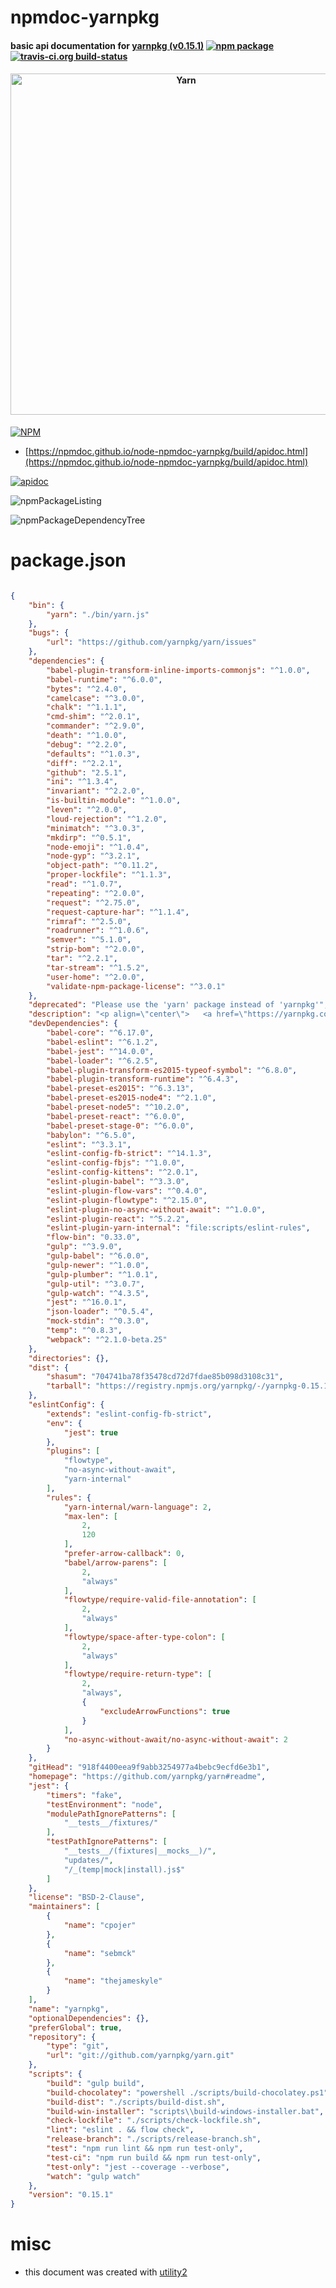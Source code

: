 # npmdoc-yarnpkg

#### basic api documentation for  [yarnpkg (v0.15.1)](https://github.com/yarnpkg/yarn#readme)  [![npm package](https://img.shields.io/npm/v/npmdoc-yarnpkg.svg?style=flat-square)](https://www.npmjs.org/package/npmdoc-yarnpkg) [![travis-ci.org build-status](https://api.travis-ci.org/npmdoc/node-npmdoc-yarnpkg.svg)](https://travis-ci.org/npmdoc/node-npmdoc-yarnpkg)

#### <p align="center">   <a href="https://yarnpkg.com/">     <img alt="Yarn" src="https://github.com/yarnpkg/assets/blob/master/yarn-kitten-full.png?raw=true" width="546">   </a> </p>

[![NPM](https://nodei.co/npm/yarnpkg.png?downloads=true&downloadRank=true&stars=true)](https://www.npmjs.com/package/yarnpkg)

- [https://npmdoc.github.io/node-npmdoc-yarnpkg/build/apidoc.html](https://npmdoc.github.io/node-npmdoc-yarnpkg/build/apidoc.html)

[![apidoc](https://npmdoc.github.io/node-npmdoc-yarnpkg/build/screenCapture.buildCi.browser.%252Ftmp%252Fbuild%252Fapidoc.html.png)](https://npmdoc.github.io/node-npmdoc-yarnpkg/build/apidoc.html)

![npmPackageListing](https://npmdoc.github.io/node-npmdoc-yarnpkg/build/screenCapture.npmPackageListing.svg)

![npmPackageDependencyTree](https://npmdoc.github.io/node-npmdoc-yarnpkg/build/screenCapture.npmPackageDependencyTree.svg)



# package.json

```json

{
    "bin": {
        "yarn": "./bin/yarn.js"
    },
    "bugs": {
        "url": "https://github.com/yarnpkg/yarn/issues"
    },
    "dependencies": {
        "babel-plugin-transform-inline-imports-commonjs": "^1.0.0",
        "babel-runtime": "^6.0.0",
        "bytes": "^2.4.0",
        "camelcase": "^3.0.0",
        "chalk": "^1.1.1",
        "cmd-shim": "^2.0.1",
        "commander": "^2.9.0",
        "death": "^1.0.0",
        "debug": "^2.2.0",
        "defaults": "^1.0.3",
        "diff": "^2.2.1",
        "github": "2.5.1",
        "ini": "^1.3.4",
        "invariant": "^2.2.0",
        "is-builtin-module": "^1.0.0",
        "leven": "^2.0.0",
        "loud-rejection": "^1.2.0",
        "minimatch": "^3.0.3",
        "mkdirp": "^0.5.1",
        "node-emoji": "^1.0.4",
        "node-gyp": "^3.2.1",
        "object-path": "^0.11.2",
        "proper-lockfile": "^1.1.3",
        "read": "^1.0.7",
        "repeating": "^2.0.0",
        "request": "^2.75.0",
        "request-capture-har": "^1.1.4",
        "rimraf": "^2.5.0",
        "roadrunner": "^1.0.6",
        "semver": "^5.1.0",
        "strip-bom": "^2.0.0",
        "tar": "^2.2.1",
        "tar-stream": "^1.5.2",
        "user-home": "^2.0.0",
        "validate-npm-package-license": "^3.0.1"
    },
    "deprecated": "Please use the 'yarn' package instead of 'yarnpkg'",
    "description": "<p align=\"center\">   <a href=\"https://yarnpkg.com/\">     <img alt=\"Yarn\" src=\"https://github.com/yarnpkg/assets/blob/master/yarn-kitten-full.png?raw=true\" width=\"546\">   </a> </p>",
    "devDependencies": {
        "babel-core": "^6.17.0",
        "babel-eslint": "^6.1.2",
        "babel-jest": "^14.0.0",
        "babel-loader": "^6.2.5",
        "babel-plugin-transform-es2015-typeof-symbol": "^6.8.0",
        "babel-plugin-transform-runtime": "^6.4.3",
        "babel-preset-es2015": "^6.3.13",
        "babel-preset-es2015-node4": "^2.1.0",
        "babel-preset-node5": "^10.2.0",
        "babel-preset-react": "^6.0.0",
        "babel-preset-stage-0": "^6.0.0",
        "babylon": "^6.5.0",
        "eslint": "^3.3.1",
        "eslint-config-fb-strict": "^14.1.3",
        "eslint-config-fbjs": "^1.0.0",
        "eslint-config-kittens": "^2.0.1",
        "eslint-plugin-babel": "^3.3.0",
        "eslint-plugin-flow-vars": "^0.4.0",
        "eslint-plugin-flowtype": "^2.15.0",
        "eslint-plugin-no-async-without-await": "^1.0.0",
        "eslint-plugin-react": "^5.2.2",
        "eslint-plugin-yarn-internal": "file:scripts/eslint-rules",
        "flow-bin": "0.33.0",
        "gulp": "^3.9.0",
        "gulp-babel": "^6.0.0",
        "gulp-newer": "^1.0.0",
        "gulp-plumber": "^1.0.1",
        "gulp-util": "^3.0.7",
        "gulp-watch": "^4.3.5",
        "jest": "^16.0.1",
        "json-loader": "^0.5.4",
        "mock-stdin": "^0.3.0",
        "temp": "^0.8.3",
        "webpack": "^2.1.0-beta.25"
    },
    "directories": {},
    "dist": {
        "shasum": "704741ba78f35478cd72d7fdae85b098d3108c31",
        "tarball": "https://registry.npmjs.org/yarnpkg/-/yarnpkg-0.15.1.tgz"
    },
    "eslintConfig": {
        "extends": "eslint-config-fb-strict",
        "env": {
            "jest": true
        },
        "plugins": [
            "flowtype",
            "no-async-without-await",
            "yarn-internal"
        ],
        "rules": {
            "yarn-internal/warn-language": 2,
            "max-len": [
                2,
                120
            ],
            "prefer-arrow-callback": 0,
            "babel/arrow-parens": [
                2,
                "always"
            ],
            "flowtype/require-valid-file-annotation": [
                2,
                "always"
            ],
            "flowtype/space-after-type-colon": [
                2,
                "always"
            ],
            "flowtype/require-return-type": [
                2,
                "always",
                {
                    "excludeArrowFunctions": true
                }
            ],
            "no-async-without-await/no-async-without-await": 2
        }
    },
    "gitHead": "918f4400eea9f9abb3254977a4bebc9ecfd6e3b1",
    "homepage": "https://github.com/yarnpkg/yarn#readme",
    "jest": {
        "timers": "fake",
        "testEnvironment": "node",
        "modulePathIgnorePatterns": [
            "__tests__/fixtures/"
        ],
        "testPathIgnorePatterns": [
            "__tests__/(fixtures|__mocks__)/",
            "updates/",
            "/_(temp|mock|install).js$"
        ]
    },
    "license": "BSD-2-Clause",
    "maintainers": [
        {
            "name": "cpojer"
        },
        {
            "name": "sebmck"
        },
        {
            "name": "thejameskyle"
        }
    ],
    "name": "yarnpkg",
    "optionalDependencies": {},
    "preferGlobal": true,
    "repository": {
        "type": "git",
        "url": "git://github.com/yarnpkg/yarn.git"
    },
    "scripts": {
        "build": "gulp build",
        "build-chocolatey": "powershell ./scripts/build-chocolatey.ps1",
        "build-dist": "./scripts/build-dist.sh",
        "build-win-installer": "scripts\\build-windows-installer.bat",
        "check-lockfile": "./scripts/check-lockfile.sh",
        "lint": "eslint . && flow check",
        "release-branch": "./scripts/release-branch.sh",
        "test": "npm run lint && npm run test-only",
        "test-ci": "npm run build && npm run test-only",
        "test-only": "jest --coverage --verbose",
        "watch": "gulp watch"
    },
    "version": "0.15.1"
}
```



# misc
- this document was created with [utility2](https://github.com/kaizhu256/node-utility2)
